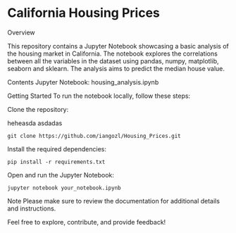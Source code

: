 # California Housing Prices


Overview

This repository contains a Jupyter Notebook showcasing a basic analysis of the housing market in California. The notebook explores the correlations between all the variables in the dataset using pandas, numpy, matplotlib, seaborn and sklearn. The analysis aims to predict the median house value.

Contents
Jupyter Notebook: housing_analysis.ipynb

Getting Started
To run the notebook locally, follow these steps:

Clone the repository:

heheasda
asdadas
```
git clone https://github.com/iangozl/Housing_Prices.git
```

Install the required dependencies:

```
pip install -r requirements.txt
```

Open and run the Jupyter Notebook:

```
jupyter notebook your_notebook.ipynb
```

Note
Please make sure to review the documentation for additional details and instructions.

Feel free to explore, contribute, and provide feedback!
